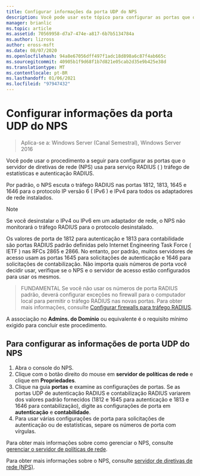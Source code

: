 ```yaml
---
title: Configurar informações da porta UDP do NPS
description: Você pode usar este tópico para configurar as portas que o servidor de diretivas de rede (NPS) usa para autenticação de serviço RADIUS (RADIUS) e o tráfego de contabilização no Windows Server 2016.
manager: brianlic
ms.topic: article
ms.assetid: 70569958-d7a7-474e-a817-6b7b5134784a
ms.author: lizross
author: eross-msft
ms.date: 08/07/2020
ms.openlocfilehash: 94a8e67056dff497f1adc18d898a6c87f4ab665c
ms.sourcegitcommit: 40905b1f9d68f1b7d821e05cab2d35e9b425e38d
ms.translationtype: MT
ms.contentlocale: pt-BR
ms.lasthandoff: 01/06/2021
ms.locfileid: "97947432"
---
```

# <a name="configure-nps-udp-port-information"></a>Configurar informações da porta UDP do NPS

>Aplica-se a: Windows Server (Canal Semestral), Windows Server 2016

Você pode usar o procedimento a seguir para configurar as portas que o servidor de diretivas de rede (NPS) usa para serviço RADIUS \( \) tráfego de estatísticas e autenticação RADIUS.

Por padrão, o NPS escuta o tráfego RADIUS nas portas 1812, 1813, 1645 e 1646 para o protocolo IP versão 6 \( IPv6 \) e IPv4 para todos os adaptadores de rede instalados.

>[!NOTE]
>Se você desinstalar o IPv4 ou IPv6 em um adaptador de rede, o NPS não monitorará o tráfego RADIUS para o protocolo desinstalado.

Os valores de porta de 1812 para autenticação e 1813 para contabilidade são portas RADIUS padrão definidas pelo Internet Engineering Task Force \( IETF \) nas RFCs 2865 e 2866. No entanto, por padrão, muitos servidores de acesso usam as portas 1645 para solicitações de autenticação e 1646 para solicitações de contabilização. Não importa quais números de porta você decidir usar, verifique se o NPS e o servidor de acesso estão configurados para usar os mesmos.

>FUNDAMENTAL Se você não usar os números de porta RADIUS padrão, deverá configurar exceções no firewall para o computador local para permitir o tráfego RADIUS nas novas portas. Para obter mais informações, consulte [Configurar firewalls para tráfego RADIUS](nps-firewalls-configure.md).

A associação no **Admins. do Domínio** ou equivalente é o requisito mínimo exigido para concluir este procedimento.

## <a name="to-configure-nps-udp-port-information"></a>Para configurar as informações de porta UDP do NPS

1. Abra o console do NPS.
2. Clique com o botão direito do mouse em **servidor de políticas de rede** e clique em **Propriedades**.
3. Clique na guia **portas** e examine as configurações de portas. Se as portas UDP de autenticação RADIUS e contabilização RADIUS variarem dos valores padrão fornecidos (1812 e 1645 para autenticação e 1813 e 1646 para contabilização), digite as configurações de porta em **autenticação** e **contabilidade**.
4. Para usar várias configurações de porta para solicitações de autenticação ou de estatísticas, separe os números de porta com vírgulas.

Para obter mais informações sobre como gerenciar o NPS, consulte [gerenciar o servidor de políticas de rede](nps-manage-top.md).

Para obter mais informações sobre o NPS, consulte [servidor de diretivas de rede (NPS)](nps-top.md).
